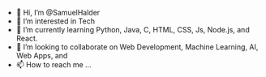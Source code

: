 - 👋 Hi, I’m @SamuelHalder
- 👀 I’m interested in Tech
- 🌱 I’m currently learning Python, Java, C, HTML, CSS, Js, Node.js, and React.
- 💞️ I’m looking to collaborate on Web Development, Machine Learning, AI, Web Apps, and 
- 📫 How to reach me ...

<!---
SamuelHalder/SamuelHalder is a ✨ special ✨ repository because its `README.md` (this file) appears on your GitHub profile.
You can click the Preview link to take a look at your changes.
--->
